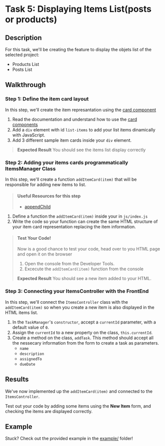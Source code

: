 # Task 5: Displaying Items List(posts or products)

## Description

For this task, we'll be creating the feature to display the objets list of the selected project:
* Products List
* Posts List

## Walkthrough

### Step 1: Define the item card layout

In this step, we'll create the item represantation using the [card component](https://getbootstrap.com/docs/4.4/components/card/)

1. Read the documentation and understand how to use the [card components](https://getbootstrap.com/docs/4.4/components/card/)
2. Add a `div` element with id `list-items` to add your list items dinamically with JavaScript.
3. Add 3 different sample item cards inside your `div` element.
> **Expected Result**
> You should see the items list display correctly

### Step 2: Adding your items cards programmatically ItemsManager Class

In this step, we'll create a function `addItemCard(item)` that
will be responsible for adding new items to list.

> #### Useful Resources for this step
> - [appendChild](https://developer.mozilla.org/en-US/docs/Web/API/Node/appendChild)

1. Define a function the `addItemCard(item)` inside your in `js/index.js`
2. Write the code so your function can create the same HTML structure of your item card representation replacing the item information.

> #### Test Your Code!
> Now is a good chance to test your code, head over to you HTML page and open it on the browser
>
> 1. Open the console from the Developer Tools. 
> 2. Excecute the `addItemCard(item)` function from the console
>
> **Expected Result**
> You should see a new item added to your HTML.

### Step 3: Connecting your ItemsController with the FrontEnd

In this step, we'll connect the `ItemsController` class with the `addItemCard(item)` so when you create a new item is also displayed in the HTML items list.

1. In the `TaskManager`'s `constructor`, accept a `currentId` parameter, with a default value of `0`.
2. Assign the `currentId` to a new property on the class, `this.currentId`.
3. Create a method on the class, `addTask`. This method should accept all the nessecary information from the form to create a task as parameters.
    - `name`
    - `description`
    - `assignedTo`
    - `dueDate`

## Results

We've now implemented up the `addItemCard(item)` and connected to the `ItemsController`.

Test out your code by adding some items using the **New Item** form, and checking the items are displayed correctly.

## Example

Stuck? Check out the provided example in the [example/](example/) folder!
